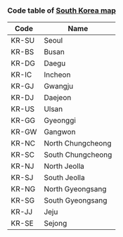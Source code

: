 ### Code table of [South Korea map](../../maps/south-korea.js)

|Code|Name|
|---|---|
|KR-SU|Seoul|
|KR-BS|Busan|
|KR-DG|Daegu|
|KR-IC|Incheon|
|KR-GJ|Gwangju|
|KR-DJ|Daejeon|
|KR-US|Ulsan|
|KR-GG|Gyeonggi|
|KR-GW|Gangwon|
|KR-NC|North Chungcheong|
|KR-SC|South Chungcheong|
|KR-NJ|North Jeolla|
|KR-SJ|South Jeolla|
|KR-NG|North Gyeongsang|
|KR-SG|South Gyeongsang|
|KR-JJ|Jeju|
|KR-SE|Sejong|
